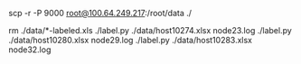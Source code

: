 scp -r -P 9000 root@100.64.249.217:/root/data ./

rm ./data/*-labeled.xls
./label.py ./data/host10274.xlsx node23.log
./label.py ./data/host10280.xlsx node29.log
./label.py ./data/host10283.xlsx node32.log